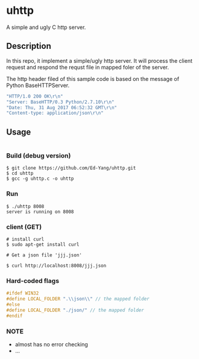 # uhttp

A simple and ugly C http server.

## Description

In this repo, it implement a simple/ugly http server.  It will process the client request
and respond the requst file in mapped foler of the server.

The http header filed of this sample code is based on the message of Python BaseHTTPServer.

```C
"HTTP/1.0 200 OK\r\n"
"Server: BaseHTTP/0.3 Python/2.7.10\r\n"
"Date: Thu, 31 Aug 2017 06:52:32 GMT\r\n"
"Content-type: application/json\r\n"
```

## Usage

```
```

### Build (debug version)
```
$ git clone https://github.com/Ed-Yang/uhttp.git
$ cd uhttp
$ gcc -g uhttp.c -o uhttp
```
### Run
```
$ ./uhttp 8008
server is running on 8008
```

### client (GET)
```
# install curl
$ sudo apt-get install curl

# Get a json file 'jjj.json'

$ curl http://localhost:8008/jjj.json
```

### Hard-coded flags
```C
#ifdef WIN32
#define LOCAL_FOLDER ".\\json\\" // the mapped folder
#else
#define LOCAL_FOLDER "./json/" // the mapped folder
#endif
```
### NOTE
- almost has no error checking
- ...